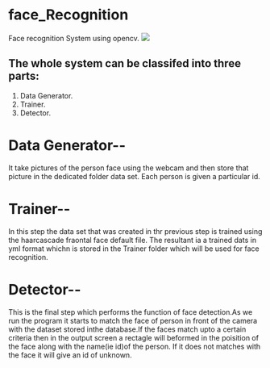 # face_Recognition
Face recognition System using opencv.
![](facedetect.png)



## The whole system can be classifed into three parts:
1. Data Generator.
2. Trainer.
3. Detector.



# Data Generator--
 It take pictures of the person face using the webcam and then store that picture in the dedicated folder data set.
 Each person is given a particular id.
 
 # Trainer--
 In this step the data set that was created in thr previous step is trained using the haarcascade fraontal face default file.
 The resultant ia a trained dats in yml format whichn is stored in the Trainer folder which will be used for face recognition.
 
 # Detector--
 This is the final step which performs the function of face detection.As we run the program it starts to match the face of
 person in front of the camera with the dataset stored inthe database.If the faces match upto a certain criteria then in the 
 output screen a rectagle will beformed in the poisition of the face along with the name(ie id)of the person.
 If it does not matches with the face it will give an id of unknown.
